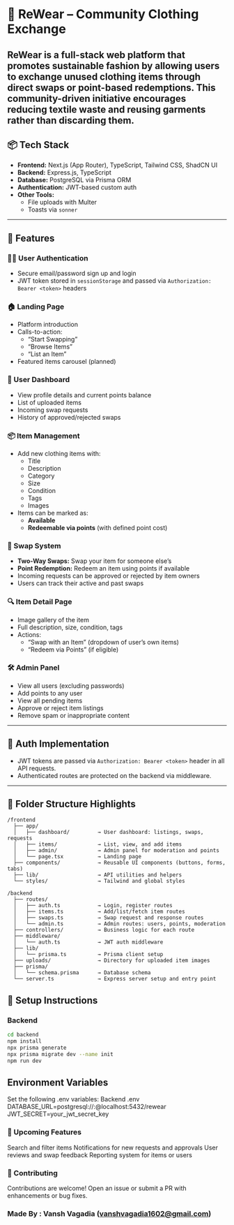 # 👕 ReWear – Community Clothing Exchange

**ReWear** is a full-stack web platform that promotes sustainable fashion by allowing users to exchange unused clothing items through **direct swaps** or **point-based redemptions**. This community-driven initiative encourages reducing textile waste and reusing garments rather than discarding them.
---

## 📦 Tech Stack

- **Frontend:** Next.js (App Router), TypeScript, Tailwind CSS, ShadCN UI
- **Backend:** Express.js, TypeScript
- **Database:** PostgreSQL via Prisma ORM
- **Authentication:** JWT-based custom auth
- **Other Tools:** 
  - File uploads with Multer
  - Toasts via `sonner`
---

## 🚀 Features

### 🧑‍💻 User Authentication
- Secure email/password sign up and login
- JWT token stored in `sessionStorage` and passed via `Authorization: Bearer <token>` headers

### 🏠 Landing Page
- Platform introduction
- Calls-to-action:
  - “Start Swapping”
  - “Browse Items”
  - “List an Item”
- Featured items carousel (planned)

### 🧑 User Dashboard
- View profile details and current points balance
- List of uploaded items
- Incoming swap requests
- History of approved/rejected swaps

### 📦 Item Management
- Add new clothing items with:
  - Title
  - Description
  - Category
  - Size
  - Condition
  - Tags
  - Images
- Items can be marked as:
  - **Available**
  - **Redeemable via points** (with defined point cost)

### 🔁 Swap System
- **Two-Way Swaps:** Swap your item for someone else’s
- **Point Redemption:** Redeem an item using points if available
- Incoming requests can be approved or rejected by item owners
- Users can track their active and past swaps

### 🔍 Item Detail Page
- Image gallery of the item
- Full description, size, condition, tags
- Actions:
  - “Swap with an Item” (dropdown of user’s own items)
  - “Redeem via Points” (if eligible)

### 🛠 Admin Panel
- View all users (excluding passwords)
- Add points to any user
- View all pending items
- Approve or reject item listings
- Remove spam or inappropriate content

---

## 🔐 Auth Implementation

- JWT tokens are passed via `Authorization: Bearer <token>` header in all API requests.
- Authenticated routes are protected on the backend via middleware.

---

## 📁 Folder Structure Highlights
```plaintext
/frontend
  ├── app/
  │   ├── dashboard/         → User dashboard: listings, swaps, requests
  │   ├── items/             → List, view, and add items
  │   ├── admin/             → Admin panel for moderation and points
  │   └── page.tsx           → Landing page
  ├── components/            → Reusable UI components (buttons, forms, tabs)
  ├── lib/                   → API utilities and helpers
  └── styles/                → Tailwind and global styles

/backend
  ├── routes/
  │   ├── auth.ts            → Login, register routes
  │   ├── items.ts           → Add/list/fetch item routes
  │   ├── swaps.ts           → Swap request and response routes
  │   └── admin.ts           → Admin routes: users, points, moderation
  ├── controllers/           → Business logic for each route
  ├── middleware/
  │   └── auth.ts            → JWT auth middleware
  ├── lib/
  │   └── prisma.ts          → Prisma client setup
  ├── uploads/               → Directory for uploaded item images
  ├── prisma/
  │   └── schema.prisma      → Database schema
  └── server.ts              → Express server setup and entry point

```

## 🧪 Setup Instructions

### Backend

```bash
cd backend
npm install
npx prisma generate
npx prisma migrate dev --name init
npm run dev

```

## Environment Variables

Set the following .env variables:
Backend .env
DATABASE_URL=postgresql://<username>:<password>@localhost:5432/rewear
JWT_SECRET=your_jwt_secret_key


### 📌 Upcoming Features
Search and filter items
Notifications for new requests and approvals
User reviews and swap feedback
Reporting system for items or users

### 🤝 Contributing
Contributions are welcome! Open an issue or submit a PR with enhancements or bug fixes.


### Made By : Vansh Vagadia (vanshvagadia1602@gmail.com)

